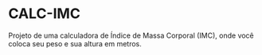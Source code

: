 # CALC-IMC

Projeto de uma calculadora de Índice de Massa Corporal (IMC), onde você coloca seu peso e sua altura em metros.

